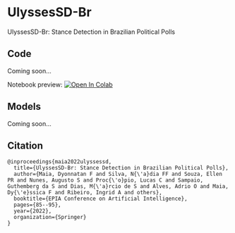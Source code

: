 # UlyssesSD-Br
UlyssesSD-Br: Stance Detection in Brazilian Political Polls

## Code
Coming soon...

Notebook preview:
[![Open In Colab](https://colab.research.google.com/assets/colab-badge.svg)](https://colab.research.google.com/drive/1Z7r3DzrpmSwqf2B3iaauhDgIf1TqO_P3?usp=sharing)

## Models
Coming soon...

## Citation

```
@inproceedings{maia2022ulyssessd,
  title={UlyssesSD-Br: Stance Detection in Brazilian Political Polls},
  author={Maia, Dyonnatan F and Silva, N{\'a}dia FF and Souza, Ellen PR and Nunes, Augusto S and Proc{\'o}pio, Lucas C and Sampaio, Guthemberg da S and Dias, M{\'a}rcio de S and Alves, Adrio O and Maia, Dy{\'e}ssica F and Ribeiro, Ingrid A and others},
  booktitle={EPIA Conference on Artificial Intelligence},
  pages={85--95},
  year={2022},
  organization={Springer}
}
```
